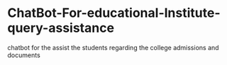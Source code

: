 # ChatBot-For-educational-Institute-query-assistance
chatbot for the assist the students regarding the college admissions and documents
